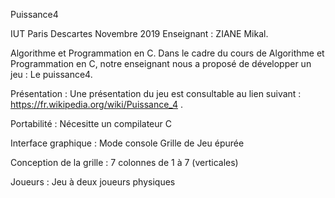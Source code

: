 Puissance4

IUT Paris Descartes Novembre 2019 
Enseignant : ZIANE Mikal.

Algorithme et Programmation en C.
Dans le cadre du cours de Algorithme et Programmation en C, notre enseignant nous a proposé de développer un jeu : Le puissance4.



Présentation :
Une présentation du jeu est consultable au lien suivant : https://fr.wikipedia.org/wiki/Puissance_4 .

Portabilité :
Nécesitte un compilateur C

Interface graphique :
Mode console
Grille de Jeu épurée

Conception de la grille :
7 colonnes de 1 à 7 (verticales)

Joueurs :
Jeu à deux joueurs physiques
